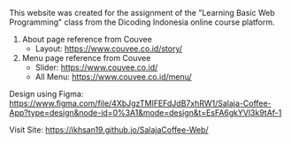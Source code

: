 This website was created for the assignment of the "Learning Basic Web Programming" class from the Dicoding Indonesia online course platform.

1. About page reference from Couvee
   - Layout: https://www.couvee.co.id/story/
2. Menu page reference from Couvee
   - Slider: https://www.couvee.co.id/
   - All Menu: https://www.couvee.co.id/menu/

Design using Figma: https://www.figma.com/file/4XbJgzTMlFEFdJdB7xhRW1/Salaja-Coffee-App?type=design&node-id=0%3A1&mode=design&t=EsFA6gkYVl3k9tAf-1

Visit Site: https://ikhsan19.github.io/SalajaCoffee-Web/
